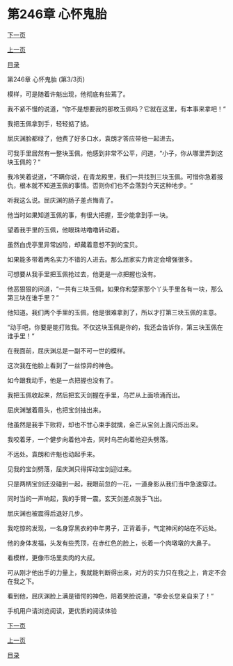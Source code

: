<h1>第246章  心怀鬼胎</h1>
            <div><p><a href="./0738_%E7%AC%AC247%E7%AB%A0_%E7%BF%BB%E8%BA%AB%E4%B9%8B%E6%97%A5.md">下一页</a></p><p><a href="./0736_%E7%AC%AC246%E7%AB%A0_%E5%BF%83%E6%80%80%E9%AC%BC%E8%83%8E.md">上一页</a></p><p><a href="../">目录</a></p></div>
            <div><p>第246章  心怀鬼胎 (第3/3页)</p><p>模样，可是随着许魁出现，他彻底有些蔫了。</p><p>我不紧不慢的说道，“你不是想要我的那枚玉佩吗？它就在这里，有本事来拿吧！“</p><p>我把玉佩拿到手，轻轻掂了掂。</p><p>屈庆渊脸都绿了，他费了好多口水，袁朗才答应带他一起进去。</p><p>可我手里居然有一整块玉佩，他感到非常不公平，问道，“小子，你从哪里弄到这块玉佩的？“</p><p>我冷笑着说道，“不瞒你说，在青龙殿里，我们一共找到三块玉佩。可惜你急着报仇，根本就不知道玉佩的事情。否则你们也不会落到今天这种地步。“</p><p>听我这么说。屈庆渊的肠子差点悔青了。</p><p>他当时如果知道玉佩的事，有很大把握，至少能拿到手一块。</p><p>望着我手里的玉佩，他眼珠咕噜噜转动着。</p><p>虽然白虎亭里异常凶险，却藏着意想不到的宝贝。</p><p>如果能多带着两名实力不错的人进去。那么屈家实力肯定会增强很多。</p><p>可想要从我手里把玉佩抢过去，他更是一点把握也没有。</p><p>他恶狠狠的问道，“一共有三块玉佩，如果你和楚家那个丫头手里各有一块，那么第三块在谁手里？“</p><p>他知道。我们两个手里的玉佩，他是很难拿到了，所以才打第三块玉佩的主意。</p><p>“动手吧，你要是能打败我。不仅这块玉佩是你的，我还会告诉你，第三块玉佩在谁手里！“</p><p>在我面前，屈庆渊总是一副不可一世的模样。</p><p>这次我在他脸上看到了一丝惊异的神色。</p><p>如今跟我动手，他是一点把握也没有了。</p><p>我把玉佩收起来，然后把玄天剑握在手里，乌芒从上面喷涌而出。</p><p>屈庆渊皱着眉头，也把宝剑抽出来。</p><p>他虽然是我手下败将，却也不甘心束手就擒，金芒从宝剑上面闪烁出来。</p><p>我咬着牙，一个健步向着他冲去，同时乌芒向着他迎头劈落。</p><p>不远处。袁朗和许魁也动起手来。</p><p>见我的宝剑劈落，屈庆渊只得挥动宝剑迎过来。</p><p>只是两柄宝剑还没碰到一起，我眼前忽的一花，一道身影从我们当中急速穿过。</p><p>同时当的一声响起，我的手臂一震。玄天剑差点脱手飞出。</p><p>屈庆渊也被震得后退好几步。</p><p>我吃惊的发现，一名身穿黑衣的中年男子，正背着手，气定神闲的站在不远处。</p><p>他的身体发福，头发有些秃顶，在赤红色的脸上，长着一个肉墩墩的大鼻子。</p><p>看模样，更像市场里卖肉的大叔。</p><p>可从刚才他出手的力量上，我就能判断得出来，对方的实力只在我之上，肯定不会在我之下。</p><p>看到他，屈庆渊脸上满是错愕的神色，陪着笑脸说道，“李会长您亲自来了！“</p><p>手机用户请浏览阅读，更优质的阅读体验</p></div>
            <div><p><a href="./0738_%E7%AC%AC247%E7%AB%A0_%E7%BF%BB%E8%BA%AB%E4%B9%8B%E6%97%A5.md">下一页</a></p><p><a href="./0736_%E7%AC%AC246%E7%AB%A0_%E5%BF%83%E6%80%80%E9%AC%BC%E8%83%8E.md">上一页</a></p><p><a href="../">目录</a></p></div>